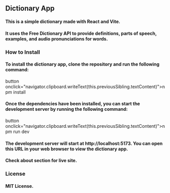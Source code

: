 ## Dictionary App

#### This is a simple dictionary made with React and Vite. 
#### It uses the Free Dictionary API to provide definitions, parts of speech, examples, and audio pronunciations for words.

### How to Install
#### To install the dictionary app, clone the repository and run the following command:

button onclick="navigator.clipboard.writeText(this.previousSibling.textContent)">npm install</button>
#### Once the dependencies have been installed, you can start the development server by running the following command:

button onclick="navigator.clipboard.writeText(this.previousSibling.textContent)">npm run dev</button>
#### The development server will start at http://localhost:5173. You can open this URL in your web browser to view the dictionary app.

#### Check about section for live site.

### License

#### MIT License.
